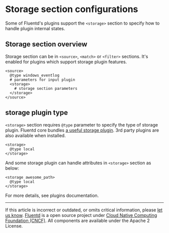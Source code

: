# Storage section configurations

Some of Fluentd's plugins support the `<storage>` section to specify how
to handle plugin internal states.


## Storage section overview

Storage section can be in `<source>`, `<match>` or `<filter>` sections.
It's enabled for plugins which support storage plugin features.

``` {.CodeRay}
<source>
  @type windows_eventlog
  # parameters for input plugin
  <storage>
    # storage section parameters
  </storage>
</source>
```


## storage plugin type

`<storage>` section requires `@type` parameter to specify the type of
storage plugin. Fluentd core bundles [a useful storage plugin](/articles/storage-plugin-overview.md). 3rd party plugins are also available
when installed.

``` {.CodeRay}
<storage>
  @type local
</storage>
```

And some storage plugin can handle attributes in `<storage>` section as
below:

``` {.CodeRay}
<storage awesome_path>
  @type local
</storage>
```

For more details, see plugins documentation.


------------------------------------------------------------------------

If this article is incorrect or outdated, or omits critical information,
please [let us know](https://github.com/fluent/fluentd-docs/issues?state=open).
[Fluentd](http://www.fluentd.org/) is a open source project under [Cloud Native Computing Foundation (CNCF)](https://cncf.io/). All components
are available under the Apache 2 License.
